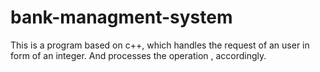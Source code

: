 # bank-managment-system
This is a program based on c++, which handles the request of an user in form of an integer.
And processes the operation , accordingly. 

